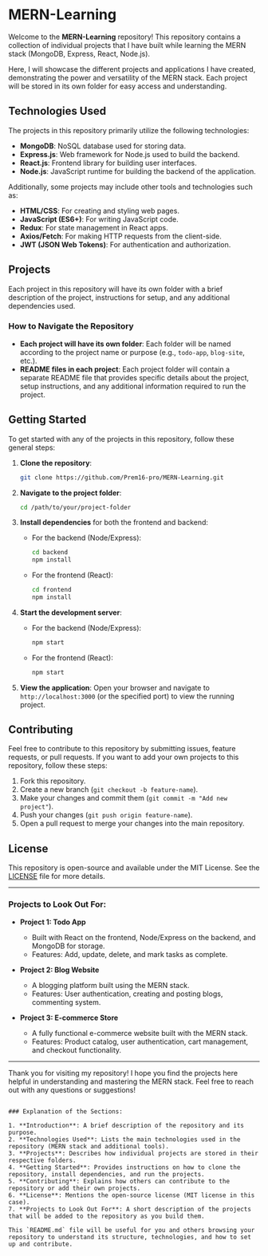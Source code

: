 
# MERN-Learning

Welcome to the **MERN-Learning** repository! This repository contains a collection of individual projects that I have built while learning the MERN stack (MongoDB, Express, React, Node.js).

Here, I will showcase the different projects and applications I have created, demonstrating the power and versatility of the MERN stack. Each project will be stored in its own folder for easy access and understanding.

## Technologies Used

The projects in this repository primarily utilize the following technologies:

- **MongoDB**: NoSQL database used for storing data.
- **Express.js**: Web framework for Node.js used to build the backend.
- **React.js**: Frontend library for building user interfaces.
- **Node.js**: JavaScript runtime for building the backend of the application.

Additionally, some projects may include other tools and technologies such as:

- **HTML/CSS**: For creating and styling web pages.
- **JavaScript (ES6+)**: For writing JavaScript code.
- **Redux**: For state management in React apps.
- **Axios/Fetch**: For making HTTP requests from the client-side.
- **JWT (JSON Web Tokens)**: For authentication and authorization.

## Projects

Each project in this repository will have its own folder with a brief description of the project, instructions for setup, and any additional dependencies used.

### How to Navigate the Repository

- **Each project will have its own folder**: Each folder will be named according to the project name or purpose (e.g., `todo-app`, `blog-site`, etc.).
- **README files in each project**: Each project folder will contain a separate README file that provides specific details about the project, setup instructions, and any additional information required to run the project.

## Getting Started

To get started with any of the projects in this repository, follow these general steps:

1. **Clone the repository**:
   ```bash
   git clone https://github.com/Prem16-pro/MERN-Learning.git
   ```

2. **Navigate to the project folder**:
   ```bash
   cd /path/to/your/project-folder
   ```

3. **Install dependencies** for both the frontend and backend:
   - For the backend (Node/Express):
     ```bash
     cd backend
     npm install
     ```
   - For the frontend (React):
     ```bash
     cd frontend
     npm install
     ```

4. **Start the development server**:
   - For the backend (Node/Express):
     ```bash
     npm start
     ```
   - For the frontend (React):
     ```bash
     npm start
     ```

5. **View the application**: Open your browser and navigate to `http://localhost:3000` (or the specified port) to view the running project.

## Contributing

Feel free to contribute to this repository by submitting issues, feature requests, or pull requests. If you want to add your own projects to this repository, follow these steps:

1. Fork this repository.
2. Create a new branch (`git checkout -b feature-name`).
3. Make your changes and commit them (`git commit -m "Add new project"`).
4. Push your changes (`git push origin feature-name`).
5. Open a pull request to merge your changes into the main repository.

## License

This repository is open-source and available under the MIT License. See the [LICENSE](LICENSE) file for more details.

---

### Projects to Look Out For:

- **Project 1: Todo App**
  - Built with React on the frontend, Node/Express on the backend, and MongoDB for storage.
  - Features: Add, update, delete, and mark tasks as complete.

- **Project 2: Blog Website**
  - A blogging platform built using the MERN stack.
  - Features: User authentication, creating and posting blogs, commenting system.

- **Project 3: E-commerce Store**
  - A fully functional e-commerce website built with the MERN stack.
  - Features: Product catalog, user authentication, cart management, and checkout functionality.

---

Thank you for visiting my repository! I hope you find the projects here helpful in understanding and mastering the MERN stack. Feel free to reach out with any questions or suggestions!
```

### Explanation of the Sections:

1. **Introduction**: A brief description of the repository and its purpose.
2. **Technologies Used**: Lists the main technologies used in the repository (MERN stack and additional tools).
3. **Projects**: Describes how individual projects are stored in their respective folders.
4. **Getting Started**: Provides instructions on how to clone the repository, install dependencies, and run the projects.
5. **Contributing**: Explains how others can contribute to the repository or add their own projects.
6. **License**: Mentions the open-source license (MIT license in this case).
7. **Projects to Look Out For**: A short description of the projects that will be added to the repository as you build them.

This `README.md` file will be useful for you and others browsing your repository to understand its structure, technologies, and how to set up and contribute.
